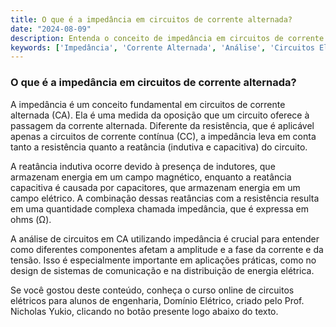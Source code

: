 ```yaml
---
title: O que é a impedância em circuitos de corrente alternada?
date: "2024-08-09"
description: Entenda o conceito de impedância em circuitos de corrente alternada e sua importância na análise de circuitos elétricos.
keywords: ['Impedância', 'Corrente Alternada', 'Análise', 'Circuitos Elétricos', 'Amplitude']
---
```


### O que é a impedância em circuitos de corrente alternada?

A impedância é um conceito fundamental em circuitos de corrente alternada (CA). Ela é uma medida da oposição que um circuito oferece à passagem da corrente alternada. Diferente da resistência, que é aplicável apenas a circuitos de corrente contínua (CC), a impedância leva em conta tanto a resistência quanto a reatância (indutiva e capacitiva) do circuito.

A reatância indutiva ocorre devido à presença de indutores, que armazenam energia em um campo magnético, enquanto a reatância capacitiva é causada por capacitores, que armazenam energia em um campo elétrico. A combinação dessas reatâncias com a resistência resulta em uma quantidade complexa chamada impedância, que é expressa em ohms (Ω).

A análise de circuitos em CA utilizando impedância é crucial para entender como diferentes componentes afetam a amplitude e a fase da corrente e da tensão. Isso é especialmente importante em aplicações práticas, como no design de sistemas de comunicação e na distribuição de energia elétrica.

Se você gostou deste conteúdo, conheça o curso online de circuitos elétricos para alunos de engenharia, Domínio Elétrico, criado pelo Prof. Nicholas Yukio, clicando no botão presente logo abaixo do texto.